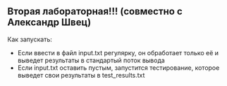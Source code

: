 ## Вторая лабораторная!!! (совместно с Александр Швец) ##

Как запускать:

- Если ввести в файл input.txt регулярку, он обработает только её и выведет результаты в стандартый поток вывода
- Если input.txt оставить пустым, запустится тестирование, которое выведет свои результаты в test_results.txt

